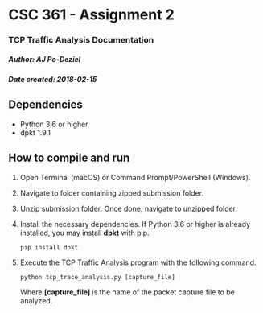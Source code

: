 # CSC 361 - Assignment 2
### TCP Traffic Analysis Documentation

##### Author: AJ Po-Deziel
##### Date created: 2018-02-15

## Dependencies
- Python 3.6 or higher
- dpkt 1.9.1

## How to compile and run
1. Open Terminal (macOS) or Command Prompt/PowerShell (Windows).

2. Navigate to folder containing zipped submission folder.

3. Unzip submission folder. Once done, navigate to unzipped folder.

4. Install the necessary dependencies. If Python 3.6 or higher is already installed, you may install **dpkt** with pip.
    ```
    pip install dpkt
    ```

5. Execute the TCP Traffic Analysis program with the following command.
    ```
    python tcp_trace_analysis.py [capture_file]
    ```
    
    Where **[capture_file]** is the name of the packet capture file to be analyzed.